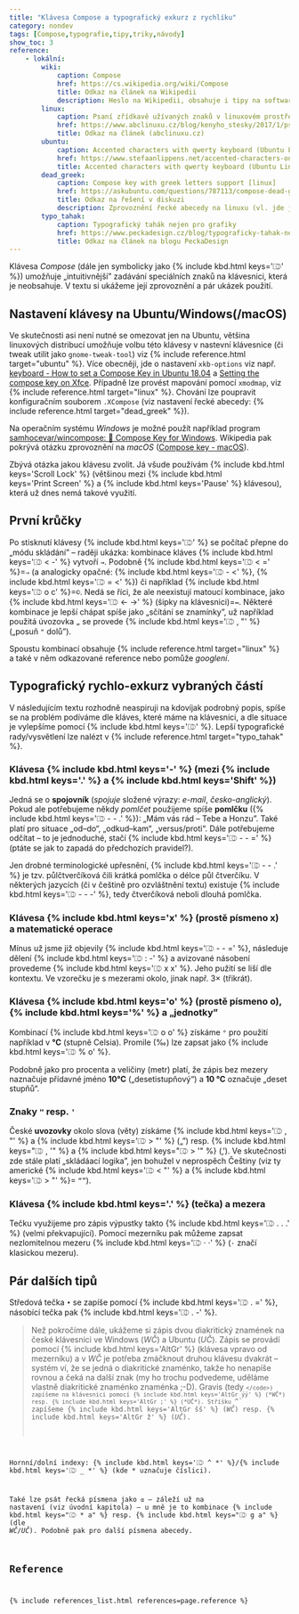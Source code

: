 ```yaml
---
title: "Klávesa Compose a typografický exkurz z rychlíku"
category: nondev
tags: [Compose,typografie,tipy,triky,návody]
show_toc: 3
reference:
    - lokální:
        wiki:
            caption: Compose
            href: https://cs.wikipedia.org/wiki/Compose
            title: Odkaz na článek na Wikipedii
            description: Heslo na Wikipedii, obsahuje i tipy na software a pár ukázek použití (víc infomací lze dále získat přepnutím na anglickou verzi).
        linux:
            caption: Psaní zřídkavě užívaných znaků v linuxovém prostředí
            href: https://www.abclinuxu.cz/blog/kenyho_stesky/2017/1/psani-zridkave-uzivanych-znaku-v-linuxovem-prostredi
            title: Odkaz na článek (abclinuxu.cz)
        ubuntu:
            caption: Accented characters with qwerty keyboard (Ubuntu Linux)
            href: https://www.stefaanlippens.net/accented-characters-on-qwerty-keyboard/
            title: Accented characters with qwerty keyboard (Ubuntu Linux)
        dead_greek:
            caption: Compose key with greek letters support [linux]
            href: https://askubuntu.com/questions/787113/compose-dead-greek-with-compose-key#877344
            title: Odkaz na řešení v diskuzi
            description: Zprovoznění řecké abecedy na linuxu (vl. jde jen o soubor `.XCompose` viz např. [GitHub/ryukinix/dotfiles/.XCompose](https://raw.githubusercontent.com/ryukinix/dotfiles/master/.XCompose))
        typo_tahak:
            caption: Typografický tahák nejen pro grafiky
            href: https://www.peckadesign.cz/blog/typograficky-tahak-nejen-pro-grafiky?utm_source=twitter&utm_medium=wall&utm_campaign=typograficky-tahak-nejen-pro-grafiky
            title: Odkaz na článek na blogu PeckaDesign
---
```


Klávesa *Compose* (dále jen symbolicky jako {% include kbd.html keys='⎄' %}) umožňuje „intuitivnější” zadávání speciálních znaků na klávesnici, která je neobsahuje. V textu si ukážeme její zprovoznění a pár ukázek použití.

<!--more-->

## Nastavení klávesy na Ubuntu/Windows(/macOS)
Ve skutečnosti asi není nutné se omezovat jen na Ubuntu, většina linuxových distribucí umožňuje volbu této klávesy v nastevní klávesnice (či tweak utilit jako `gnome-tweak-tool`) viz {% include reference.html target="ubuntu" %}. Více obecněji, jde o nastavení `xkb-options` viz např. [keyboard - How to set a Compose Key in Ubuntu 18.04](https://askubuntu.com/questions/1028957/how-to-set-a-compose-key-in-ubuntu-18-04/1152027#1152027 "Dotaz na Ask Ubuntu") a [Setting the compose key on Xfce](https://www.setphaserstostun.org/posts/setting-the-compose-key-on-xfce/ "Článek na Just another blog"). Případně lze provést mapování pomocí `xmodmap`, viz {% include reference.html target="linux" %}. Chování lze poupravit konfiguračním souborem `.XCompose` (viz nastavení řecké abecedy: {% include reference.html target="dead_greek" %}).

Na operačním systému *Windows* je možné použít například program [samhocevar/wincompose: 🔣 Compose Key for Windows](https://github.com/SamHocevar/wincompose "Github repozitář programu WinCompose"). Wikipedia pak pokrývá otázku zprovoznění na *macOS* ([Compose key - macOS](https://en.wikipedia.org/wiki/Compose_key#macOS)).

Zbývá otázka jakou klávesu zvolit. Já všude používám {% include kbd.html keys='Scroll Lock' %} (většinou mezi {% include kbd.html keys='Print Screen' %} a {% include kbd.html keys='Pause' %} klávesou), která už dnes nemá takové využití.

## První krůčky
Po stisknutí klávesy {% include kbd.html keys='⎄' %} se počítač přepne do „módu skládání” – raději ukázka: kombinace kláves {% include kbd.html keys='⎄ < -' %} vytvoří `→`. Podobně {% include kbd.html keys='⎄ < =' %}=`⇒` (a analogicky opačné: {% include kbd.html keys='⎄ - <' %}, {% include kbd.html keys='⎄ = <' %}) či například {% include kbd.html keys='⎄ o c' %}=`©`. Nedá se říci, že ale neexistují matoucí kombinace, jako {% include kbd.html keys='⎄ ← →' %} (šipky na klávesnici)=`↔`. Některé kombinace je lepší chápat spíše jako „sčítání se znamínky”, už například použitá úvozovka `„` se provede {% include kbd.html keys='⎄ , "' %} („posuň `"` dolů”).

Spoustu kombinací obsahuje {% include reference.html target="linux" %} a také v něm odkazované reference nebo pomůže *googlení*.

## Typografický rychlo-exkurz vybraných částí
V následujícím textu rozhodně neaspiruji na kdovíjak podrobný popis, spíše se na problém podíváme dle kláves, které máme na klávesnici, a dle situace je vylepšíme pomocí {% include kbd.html keys='⎄' %}. Lepší typografické rady/vysvětlení lze nalézt v {% include reference.html target="typo_tahak" %}.

### Klávesa {% include kbd.html keys='-' %} (mezi {% include kbd.html keys='.' %} a {% include kbd.html keys='Shift' %})
Jedná se o **spojovník** (*spojuje* složené výrazy: *e-mail*, *česko-anglický*). Pokud ale potřebujeme někdy *pomlčet* použijeme spíše **pomlčku** ({% include kbd.html keys='⎄ - - .' %}): „Mám vás rád – Tebe a Honzu”. Také platí pro situace „od–do“, „odkud–kam“, „versus/proti“. Dále potřebujeme odčítat – to je jednoduché, stačí {% include kbd.html keys='⎄ - - =' %} (ptáte se jak to zapadá do předchozích pravidel?).

Jen drobné terminologické upřesnění, {% include kbd.html keys='⎄ - - .' %} je tzv. půlčtverčíková čili krátká pomlčka o délce půl čtverčíku. V některých jazycích (či v češtině pro ozvláštnění textu) existuje {% include kbd.html keys='⎄ - - -' %}, tedy čtverčíková neboli dlouhá pomlčka.

### Klávesa {% include kbd.html keys='x' %} (prostě písmeno x) a matematické operace
Mínus už jsme již objevily {% include kbd.html keys='⎄ - - =' %}, následuje dělení {% include kbd.html keys='⎄ : -' %} a avizované násobení provedeme {% include kbd.html keys='⎄ x x' %}. Jeho pužití se liší dle kontextu. Ve vzorečku je s mezerami okolo, jinak např. 3× (třikrát).

### Klávesa {% include kbd.html keys='o' %} (prostě písmeno o), {% include kbd.html keys='%' %} a „jednotky”
Kombinací {% include kbd.html keys='⎄ o o' %} získáme `°` pro použití například v **°C** (stupně Celsia). Promile (‰) lze zapsat jako {% include kbd.html keys='⎄ % o' %}.

Podobně jako pro procenta a veličiny (metr) platí, že zápis bez mezery naznačuje přídavné jméno **10°C** („desetistupňový“) a **10 °C** označuje „deset stupňů“.

### Znaky `"` resp. `'`
České **uvozovky** okolo slova (věty) získáme {% include kbd.html keys='⎄ , "' %} a {% include kbd.html keys='⎄ > "' %} („”) resp. {% include kbd.html keys="⎄ , '" %} a {% include kbd.html keys="⎄ > '" %} (‚’). Ve skutečnosti zde stále platí „skládáací logika”, jen bohužel v neprospěch Češtiny (viz ty americké {% include kbd.html keys='⎄ < "' %} a {% include kbd.html keys='⎄ > "' %}= `“”`).

### Klávesa {% include kbd.html keys='.' %} (tečka) a mezera
Tečku využijeme pro zápis výpustky takto {% include kbd.html keys='⎄ . . .' %} (velmi překvapující). Pomocí mezerníku pak můžeme zapsat nezlomitelnou mezeru {% include kbd.html keys='⎄ · ·' %} (`·` značí klasickou mezeru).

## Pár dalších tipů
Středová tečka `•` se zapíše pomocí {% include kbd.html keys='⎄ . =' %}, násobící tečka pak {% include kbd.html keys='⎄ . -' %}.

> Než pokročíme dále, ukážeme si zápis dvou diakritický znamének na české klávesnici ve Windows (*WČ*) a Ubuntu (*UČ*). Zápis se provádí pomocí {% include kbd.html keys='AltGr' %} (klávesa vpravo od mezerníku) a v *WČ* je potřeba zmáčknout druhou klávesu dvakrát – systém ví, že se jedná o diakritické znaménko, takže ho nenapíše rovnou a čeká na další znak (my ho trochu podvedeme, uděláme vlastně diakritické znaménko znaménka ;-D). Gravis (tedy <code>`</code>) zapíšeme na klávesnici pomocí {% include kbd.html keys='AltGr ýý' %} (*WČ*) resp. {% include kbd.html keys='AltGr ;' %} (*UČ*). Stříšku `^` zapíšeme {% include kbd.html keys='AltGr šš' %} (*WČ*) resp. {% include kbd.html keys='AltGr ž' %} (*UČ*).

Hornní/dolní indexy: {% include kbd.html keys='⎄ ^ *' %}/{% include kbd.html keys='⎄ _ *' %} (kde \* uznačuje číslici).

Také lze psát řecká písmena jako `α` – záleží už na nastavení (viz úvodní kapitola) – u mně je to kombinace {% include kbd.html keys="⎄ * a" %} resp. {% include kbd.html keys="⎄ g a" %} (dle *WČ*/*UČ*). Podobně pak pro další písmena abecedy.

## Reference
{% include references_list.html references=page.reference %}